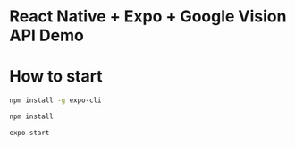 # React Native + Expo + Google Vision API Demo

# How to start

```bash
npm install -g expo-cli

npm install

expo start
```
